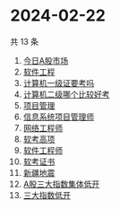 # 2024-02-22

共 13 条

<!-- BEGIN -->
<!-- 最后更新时间 Thu Feb 22 2024 23:03:26 GMT+0800 (China Standard Time) -->

1. [今日A股市场](https://www.zhihu.com/search?q=今日A股市场)
1. [软件工程](https://www.zhihu.com/search?q=软件工程)
1. [计算机一级证要考吗](https://www.zhihu.com/search?q=计算机一级证要考吗)
1. [计算机二级哪个比较好考](https://www.zhihu.com/search?q=计算机二级哪个比较好考)
1. [项目管理](https://www.zhihu.com/search?q=项目管理)
1. [信息系统项目管理师](https://www.zhihu.com/search?q=信息系统项目管理师)
1. [网络工程师](https://www.zhihu.com/search?q=网络工程师)
1. [软考高项](https://www.zhihu.com/search?q=软考高项)
1. [软件工程师](https://www.zhihu.com/search?q=软件工程师)
1. [软考证书](https://www.zhihu.com/search?q=软考证书)
1. [新疆地震](https://www.zhihu.com/search?q=新疆地震)
1. [A股三大指数集体低开](https://www.zhihu.com/search?q=A股三大指数集体低开)
1. [三大指数低开](https://www.zhihu.com/search?q=三大指数低开)

<!-- END -->
